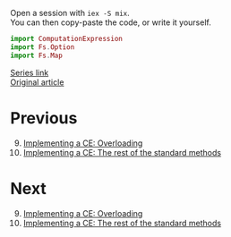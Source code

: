 Open a session with `iex -S mix`.  
You can then copy-paste the code, or write it yourself.  

```elixir
import ComputationExpression
import Fs.Option
import Fs.Map
```

[Series link](README.md)  
[Original article](https://fsharpforfunandprofit.com/posts/computation-expressions-builder-part5/)

# Previous

9.  [Implementing a CE: Overloading](09-implementing-a-ce-overloading.md)
11. [Implementing a CE: The rest of the standard methods](11-implementing-a-ce-the-rest-of-the-standard-methods.md)

# Next

9.  [Implementing a CE: Overloading](09-implementing-a-ce-overloading.md)
11. [Implementing a CE: The rest of the standard methods](11-implementing-a-ce-the-rest-of-the-standard-methods.md)
